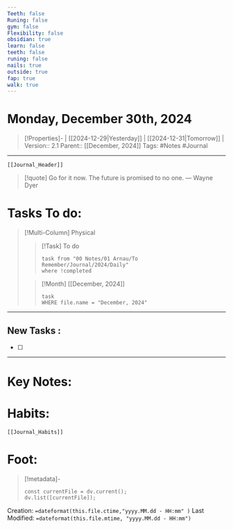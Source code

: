 ```yaml
---
Teeth: false
Runing: false
gym: false
Flexibility: false
obsidian: true
learn: false
teeth: false
runing: false
nails: true
outside: true
fap: true
walk: true
---
```

# Monday, December 30th, 2024
>[!Properties]- | [[2024-12-29|Yesterday]] | [[2024-12-31|Tomorrow]] | 
>Version:: 2.1
>Parent:: [[December, 2024]]
>Tags: #Notes #Journal 
***
```meta-bind-embed
[[Journal_Header]]
```
> [!quote] Go for it now. The future is promised to no one.
> — Wayne Dyer
# Tasks To do:
>[!Multi-Column] Physical
>>[!Task] To do 
>>```dataview
>>task from "00 Notes/01 Arnau/To Remember/Journal/2024/Daily"
>>where !completed
>>```
>
>>[!Month] [[December, 2024]]
>>```dataview
>>task
>>WHERE file.name = "December, 2024"
>>```
***
## New Tasks :
- [ ]
***

# Key Notes:


# Habits:
```meta-bind-embed
[[Journal_Habits]]
```
# Foot:

>[!metadata]- 
>```dataviewjs
>const currentFile = dv.current();
>dv.list([currentFile]);
>```
Creation:          `=dateformat(this.file.ctime,"yyyy.MM.dd - HH:mm" )`
Last Modified:  `=dateformat(this.file.mtime, "yyyy.MM.dd - HH:mm")`


